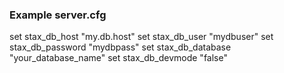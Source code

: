 
### Example server.cfg

set stax_db_host "my.db.host"
set stax_db_user "mydbuser"
set stax_db_password "mydbpass"
set stax_db_database "your_database_name"
set stax_db_devmode "false"